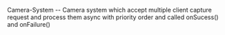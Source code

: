 Camera-System
-- Camera system which accept multiple client capture request and process them async with priority order and called onSucess() and onFailure()
